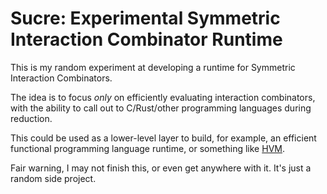 # Sucre: Experimental Symmetric Interaction Combinator Runtime

This is my random experiment at developing a runtime for Symmetric Interaction Combinators.

The idea is to focus _only_ on efficiently evaluating interaction combinators, with the ability to call out to C/Rust/other programming languages during reduction.

This could be used as a lower-level layer to build, for example, an efficient functional programming language runtime, or something like [HVM].

Fair warning, I may not finish this, or even get anywhere with it. It's just a random side project.

[HVM]: https://github.com/HigherOrderCO/HVM
